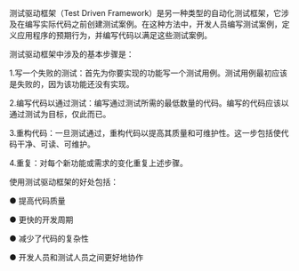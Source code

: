 测试驱动框架（Test Driven Framework）是另一种类型的自动化测试框架，它涉及在编写实际代码之前创建测试案例。在这种方法中，开发人员编写测试案例，定义应用程序的预期行为，并编写代码以满足这些测试案例。

测试驱动框架中涉及的基本步骤是：


1.写一个失败的测试：首先为你要实现的功能写一个测试用例。测试用例最初应该是失败的，因为该功能还没有实现。

2.编写代码以通过测试：编写通过测试所需的最低数量的代码。编写的代码应该以通过测试为目标，仅此而已。

3.重构代码：一旦测试通过，重构代码以提高其质量和可维护性。这一步包括使代码干净、可读、可维护。

4.重复：对每个新功能或需求的变化重复上述步骤。



使用测试驱动框架的好处包括：



● 提高代码质量

● 更快的开发周期

● 减少了代码的复杂性

● 开发人员和测试人员之间更好地协作